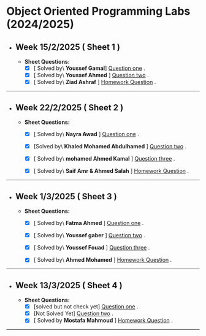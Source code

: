 # Object Oriented Programming Labs (2024/2025)

- ## Week 15/2/2025 ( Sheet 1 ) 
   
  - **Sheet Questions:**
	   - [x] [ Solved by\ **Youssef Gamal**] [Question one](https://github.com/YoussefElbahnihy/OOP-Lab/blob/8ac56d9fb18c348d8abebc926e8315a17e65bbd6/Sheet%201/Question%20one) .
	   - [x] [ Solved by\ **Youssef Ahmed** ] [Question two](https://github.com/YoussefElbahnihy/OOP-Lab/blob/8ac56d9fb18c348d8abebc926e8315a17e65bbd6/Sheet%201/Question%20two) .
	   - [x] [ Solved by\ **Ziad Ashraf** ] [Homework Question](https://github.com/YoussefElbahnihy/OOP-Lab/blob/7b3d65faa09ffbff4164b15eccde1f2b5f0b4e78/Sheet%201/Homework%20Question) .

---


- ## Week 22/2/2025 ( Sheet 2 ) 
   
  - **Sheet Questions:**
	   - [x] [ Solved by\ **Nayra Awad** ] [Question one](https://github.com/YoussefElbahnihy/OOP-Lab/blob/8ac56d9fb18c348d8abebc926e8315a17e65bbd6/Sheet%202/Question%20one) .
	   - [x] [Solved by\ **Khaled Mohamed Abdulhamed** ] [Question two](https://github.com/YoussefElbahnihy/OOP-Lab/blob/8ac56d9fb18c348d8abebc926e8315a17e65bbd6/Sheet%202/Question%20two) .
	   - [x] [ Solved by\ **mohamed Ahmed Kamal** ] [Question three](https://github.com/YoussefElbahnihy/OOP-Lab/blob/8ac56d9fb18c348d8abebc926e8315a17e65bbd6/Sheet%202/Question%20three) .
	   - [x] [ Solved by\ **Saif Amr & Ahmed Salah** ] [Homework Question](https://github.com/YoussefElbahnihy/OOP-Lab/blob/8ac56d9fb18c348d8abebc926e8315a17e65bbd6/Sheet%202/Homework%20Question) .


---

- ## Week 1/3/2025 ( Sheet 3 ) 
   
  - **Sheet Questions:**
	   - [x] [ Solved by\ **Fatma Ahmed** ] [Question one](https://github.com/YoussefElbahnihy/OOP-Lab/blob/4176990036365041c9047b8a46235e2cb56219ae/Sheet%203/Question%20one) .
	   - [x] [ Solved by\ **Youssef gaber** ] [Question two](https://github.com/YoussefElbahnihy/OOP-Lab/blob/cf951ddfc82db2d009ce38d7e8f26c8945fbff6b/Sheet%203/Question%20two) .
	   - [x] [ Solved by\ **Youssef Fouad** ] [Question three](https://github.com/YoussefElbahnihy/OOP-Lab/blob/3154de102ebb518efd4d420f786a5de36fe33281/Sheet%203/Question%20three) .
	   - [x] [ Solved by\ **Ahmed Mohamed** ] [Homework Question](https://github.com/YoussefElbahnihy/OOP-Lab/blob/7b3d65faa09ffbff4164b15eccde1f2b5f0b4e78/Sheet%203/Homework%20Question) .
     

---
- ## Week 13/3/2025 ( Sheet 4 ) 
   
  - **Sheet Questions:**
	   - [x] [solved but not check yet] [Question one]() .
	   - [x] [Not Solved Yet] [Question two]() .
	   - [x] [ Solved by **Mostafa Mahmoud** ] [Homework Question]() .

---
